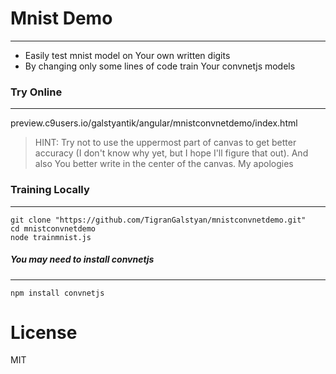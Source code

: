 # Mnist Demo
---
- Easily test mnist model on Your own written digits
- By changing only some lines of code train Your convnetjs models

### Try Online
---

preview.c9users.io/galstyantik/angular/mnistconvnetdemo/index.html

> HINT: Try not to use the uppermost part of canvas to get better accuracy (I don't know why yet, but I hope I'll figure that out). And also You better write in the center of the canvas. My apologies

### Training Locally
---
	git clone "https://github.com/TigranGalstyan/mnistconvnetdemo.git"
	cd mnistconvnetdemo
	node trainmnist.js

##### You may need to install convnetjs
---
	npm install convnetjs

# License

MIT
